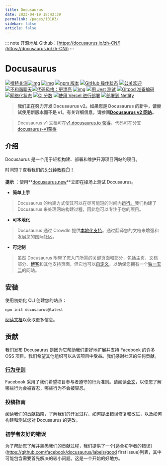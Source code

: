 ```yaml
---
title: Docusaurus
date: 2023-04-19 18:43:39
permalink: /pages/10103/
sidebar: false
article: false
---
```

::: note 开源地址
Github：[https://docusaurus.io/zh-CN/](https://docusaurus.io/zh-CN/)
:::
# Docusaurus

[![推特关注](https://camo.githubusercontent.com/a2f75b73b7b35c62c0d3ab425285d1874f35d7106459ac28937c7a1bc257becc/68747470733a2f2f696d672e736869656c64732e696f2f747769747465722f666f6c6c6f772f646f63757361757275732e7376673f7374796c653d736f6369616c)](https://twitter.com/docusaurus)[![img](https://camo.githubusercontent.com/fee915f75af4e9f92acb10979f5d0c907de5a5a6a2a386e03327906efdd32051/68747470733a2f2f6f70656e636f6c6c6563746976652e636f6d2f446f63757361757275732f6261636b6572732f62616467652e737667)](https://github.com/facebook/docusaurus#backers) [![img](https://camo.githubusercontent.com/d4560a67633e943e14fecbd17a57d75fd6be909a6ada0ff59aa2a24f517de0d8/68747470733a2f2f6f70656e636f6c6c6563746976652e636f6d2f446f63757361757275732f73706f6e736f72732f62616467652e737667)](https://github.com/facebook/docusaurus#sponsors) [![npm 版本](https://camo.githubusercontent.com/5f777f1d710024992428ab7a9309e0b254ae19d76afec76d293e5ebfb489a778/68747470733a2f2f696d672e736869656c64732e696f2f6e706d2f762f40646f63757361757275732f636f72652e7376673f7374796c653d666c6174)](https://www.npmjs.com/package/@docusaurus/core) [![GitHub 操作状态](https://github.com/facebook/docusaurus/actions/workflows/tests.yml/badge.svg)](https://github.com/facebook/docusaurus/actions/workflows/tests.yml) [![公关欢迎](https://camo.githubusercontent.com/b0ad703a46e8b249ef2a969ab95b2cb361a2866ecb8fe18495a2229f5847102d/68747470733a2f2f696d672e736869656c64732e696f2f62616467652f5052732d77656c636f6d652d627269676874677265656e2e737667)](https://github.com/facebook/docusaurus/blob/main/CONTRIBUTING.md#pull-requests) [![不和谐聊天](https://camo.githubusercontent.com/9dccda924004164add4b19d7e2913aa8957185751d859558d586753b9e182201/68747470733a2f2f696d672e736869656c64732e696f2f646973636f72642f3130323836303738343332393035323136302e737667)](https://discord.gg/docusaurus)[![代码风格：更漂亮](https://camo.githubusercontent.com/48a41f43affa2e6253d6a48e0ee662ec53ce13c46442ac815e81d36b6e6b434d/68747470733a2f2f696d672e736869656c64732e696f2f62616467652f636f64655f7374796c652d70726574746965722d6666363962342e737667)](https://github.com/prettier/prettier) [![img](https://camo.githubusercontent.com/b7aa5151f4f1a3a20f32c67ea5c6a3a5d0041e57741fd7465673d7e71f8d7fda/68747470733a2f2f696d672e736869656c64732e696f2f6769746875622f6c6963656e73652f736f757263657265722d696f2f68616c6c2d6f662d66616d652e7376673f636f6c6f72423d666630303030)](https://github.com/facebook/docusaurus#license) [![用 Jest 测试](https://camo.githubusercontent.com/3add87b81e938ae6e952a1c8880615aa1b93b904e45fb71a3c96438d536cef27/68747470733a2f2f696d672e736869656c64732e696f2f62616467652f7465737465645f776974682d6a6573742d3939343234662e737667)](https://github.com/facebook/jest) [![Gitpod 准备编码](https://camo.githubusercontent.com/ab059fd13892f6ad2c0b59661ce3265669cac8204fafa8b379ec9c56f67c4391/68747470733a2f2f696d672e736869656c64732e696f2f62616467652f476974706f642d52656164792d2d746f2d2d436f64652d626c75653f6c6f676f3d676974706f64)](https://gitpod.io/#https://github.com/facebook/docusaurus) [![网络化状态](https://camo.githubusercontent.com/49c2713742757a91b429fd6ea6deab5fe2c1cfc477072aea2e96cf1737718af1/68747470733a2f2f6170692e6e65746c6966792e636f6d2f6170692f76312f6261646765732f39653166663535392d343430352d346562652d383731382d3565323163303737346263382f6465706c6f792d737461747573)](https://app.netlify.com/sites/docusaurus-2/deploys) [![CI 分数](https://camo.githubusercontent.com/4ec17a6f3effb4d7e82c7d2c64c659e47d67499504f7b2d0623bf2619b263b11/68747470733a2f2f6d656572636f64652e696f2f62616467652f66616365626f6f6b2f646f63757361757275733f747970653d63692d73636f7265)](https://meercode.io/facebook/docusaurus) [![使用 Vercel 进行部署](https://camo.githubusercontent.com/5e471e99e8e022cf454693e38ec843036ec6301e27ee1e1fa10325b1cb720584/68747470733a2f2f76657263656c2e636f6d2f627574746f6e)](https://vercel.com/new/clone?repository-url=https%3A%2F%2Fgithub.com%2Ffacebook%2Fdocusaurus%2Ftree%2Fmain%2Fexamples%2Fclassic&project-name=my-docusaurus-site&repo-name=my-docusaurus-site) [![部署到 Netlify](https://camo.githubusercontent.com/417d890ba67c98ad5856b715343a61cdbf07d72b9bd5b79dd45d43de634c29ea/68747470733a2f2f7777772e6e65746c6966792e636f6d2f696d672f6465706c6f792f627574746f6e2e737667)](https://app.netlify.com/start/deploy?repository=https://github.com/slorber/docusaurus-starter)

> **我们正在努力开发 Docusaurus v2。如果您是 Docusaurus 的新手，请尝试使用新版本而不是 v1。有关详细信息，请参阅[Docusaurus v2 网站](https://docusaurus.io/)。**

> Docusaurus v1 文档可在[v1.docusaurus.io 获得](https://v1.docusaurus.io/)，代码可在分支[docusaurus-v1获得](https://github.com/facebook/docusaurus/tree/docusaurus-v1)

## 介绍

Docusaurus 是一个用于轻松构建、部署和维护开源项目网站的项目。

时间短？查看我们的[5 分钟教程⏱️](https://tutorial.docusaurus.io/)！

**提示** ：使用**[docusaurus.new](https://docusaurus.new/)**立即在操场上测试 Docusaurus。

- **简单上手**

> Docusaurus 的构建方式使其可以在尽可能短的时间内[运行。](https://docusaurus.io/docs/installation)我们构建了 Docusaurus 来处理网站构建过程，因此您可以专注于您的项目。

- **可本地化**

> Docusaurus 通过 CrowdIn 提供[本地化支持](https://docusaurus.io/docs/i18n/introduction)。通过翻译您的文档来增强和发展您的国际社区。

- **可定制**

> 虽然 Docusaurus 附带了您入门所需的关键页面和部分，包括主页、文档部分、[博客](https://docusaurus.io/docs/blog)和其他支持页面，但它也可以[自定义](https://docusaurus.io/docs/creating-pages)，以确保您拥有一个[独一无二](https://docusaurus.io/docs/styling-layout)的网站。

## 安装

使用初始化 CLI 创建您的站点：

```shell
npm init docusaurus@latest
```

[阅读文档](https://docusaurus.io/docs/installation)以获取更多信息。

## 贡献

我们发布 Docusaurus 是因为它帮助我们更好地扩展并支持 Facebook 的许多 OSS 项目。我们希望其他组织可以从该项目中受益。我们感谢社区的任何贡献。

### [行为守则](https://code.fb.com/codeofconduct)

Facebook 采用了我们希望项目参与者遵守的行为准则。请阅读[全文](https://code.fb.com/codeofconduct)，以便您了解哪些行为会被容忍，哪些行为不会被容忍。

### 投稿指南

阅读我们的[贡献指南](https://github.com/facebook/docusaurus/blob/main/CONTRIBUTING.md)，了解我们的开发过程、如何提出错误修复和改进，以及如何构建和测试您对 Docusaurus 的更改。

### 初学者友好的错误

为了帮助您了解并熟悉我们的贡献过程，我们提供了一个[适合初学者的错误](https://github.com/facebook/docusaurus/labels/good first issue)列表，其中可能包含需要首先解决的较小问题。这是一个开始的好地方。